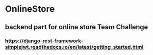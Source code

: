 # OnlineStore
## backend part for online store Team Challenge
### https://django-rest-framework-simplejwt.readthedocs.io/en/latest/getting_started.html